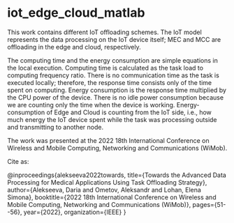 # iot_edge_cloud_matlab
This work contains different IoT offloading schemes. The IoT model represents the data processing on the IoT device itself; MEC and MCC are offloading in the edge and cloud, respectively.

The computing time and the energy consumption are simple equations in the local execution. 
Computing time is calculated as the task load to computing frequency ratio. 
There is no communication time as the task is executed locally; therefore, the response time consists only of the time spent on computing. 
Energy consumption is the response time multiplied by the CPU power of the device. 
There is no idle power consumption because we are counting only the time when the device is working.
Energy-consumption of Edge and Cloud is counting from the IoT side, i.e., how much energy the IoT device spent while the task was processing outside and transmitting to another node.


The work was presented at the 2022 18th International Conference on Wireless and Mobile Computing, Networking and Communications (WiMob).

Cite as:

@inproceedings{alekseeva2022towards,
  title={Towards the Advanced Data Processing for Medical Applications Using Task Offloading Strategy},
  author={Alekseeva, Daria and Ometov, Aleksandr and Lohan, Elena Simona},
  booktitle={2022 18th International Conference on Wireless and Mobile Computing, Networking and Communications (WiMob)},
  pages={51--56},
  year={2022},
  organization={IEEE}
}
